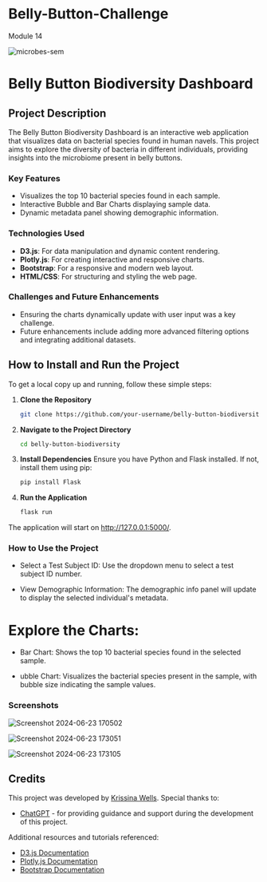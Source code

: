 # Belly-Button-Challenge
Module 14 

![microbes-sem](https://github.com/KrissinaW/Belly-Button-Challenge/assets/162597320/ee44335b-799d-497b-8858-d981e5f5895a)


# Belly Button Biodiversity Dashboard

## Project Description

The Belly Button Biodiversity Dashboard is an interactive web application that visualizes data on bacterial species found in human navels. This project aims to explore the diversity of bacteria in different individuals, providing insights into the microbiome present in belly buttons.

### Key Features

- Visualizes the top 10 bacterial species found in each sample.
- Interactive Bubble and Bar Charts displaying sample data.
- Dynamic metadata panel showing demographic information.

### Technologies Used

- **D3.js**: For data manipulation and dynamic content rendering.
- **Plotly.js**: For creating interactive and responsive charts.
- **Bootstrap**: For a responsive and modern web layout.
- **HTML/CSS**: For structuring and styling the web page.

### Challenges and Future Enhancements

- Ensuring the charts dynamically update with user input was a key challenge.
- Future enhancements include adding more advanced filtering options and integrating additional datasets.

## How to Install and Run the Project

To get a local copy up and running, follow these simple steps:

1. **Clone the Repository**
   ```sh
   git clone https://github.com/your-username/belly-button-biodiversity.git
   
2. **Navigate to the Project Directory**
   ```sh
   cd belly-button-biodiversity

3. **Install Dependencies**
Ensure you have Python and Flask installed. If not, install them using pip:
   ```sh
   pip install Flask

4. **Run the Application**
   ```sh
   flask run

The application will start on http://127.0.0.1:5000/.

### How to Use the Project
- Select a Test Subject ID: Use the dropdown menu to select a test subject ID number.
  
- View Demographic Information: The demographic info panel will update to display the selected individual's metadata.
  
# Explore the Charts:

- Bar Chart: Shows the top 10 bacterial species found in the selected sample.
  
- ubble Chart: Visualizes the bacterial species present in the sample, with bubble size indicating the sample values.

### Screenshots

![Screenshot 2024-06-23 170502](https://github.com/KrissinaW/Belly-Button-Challenge/assets/162597320/121ffa3e-35ca-4d24-90a4-71bbf91be9ff)

![Screenshot 2024-06-23 173051](https://github.com/KrissinaW/Belly-Button-Challenge/assets/162597320/4725d4d0-5526-4afe-be70-305f2692cb94)

![Screenshot 2024-06-23 173105](https://github.com/KrissinaW/Belly-Button-Challenge/assets/162597320/b3e4c9a1-0313-4a4f-9aaa-1c53783bdec7)

## Credits

This project was developed by [Krissina Wells](https://github.com/KrissinaW). Special thanks to:

- [ChatGPT](https://openai.com/chatgpt) - for providing guidance and support during the development of this project.

Additional resources and tutorials referenced:

- [D3.js Documentation](https://d3js.org/)
- [Plotly.js Documentation](https://plotly.com/javascript/)
- [Bootstrap Documentation](https://getbootstrap.com/)



